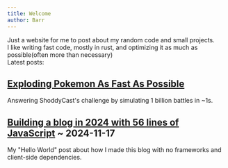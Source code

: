```yaml
---
title: Welcome
author: Barr
---
```

Just a website for me to post about my random code and small projects.  
I like writing fast code, mostly in rust, and optimizing it as much as possible(often more than necessary)  
Latest posts:

## [Exploding Pokemon As Fast As Possible](graveler-simulation)
Answering ShoddyCast's challenge by simulating 1 billion battles in ~1s.

## [Building a blog in 2024 with 56 lines of JavaScript](blog-building) ~ 2024-11-17
My "Hello World" post about how I made this blog with no frameworks and client-side dependencies.
